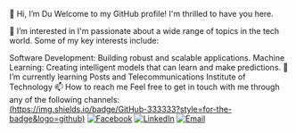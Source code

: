 👋 Hi, I’m Du
Welcome to my GitHub profile! I'm thrilled to have you here.

👀 I’m interested in
I'm passionate about a wide range of topics in the tech world. Some of my key interests include:

Software Development: Building robust and scalable applications.
Machine Learning: Creating intelligent models that can learn and make predictions.
🌱 I’m currently learning
Posts and Telecommunications Institute of Technology
📫 How to reach me
Feel free to get in touch with me through any of the following channels:
<br>
[(https://img.shields.io/badge/GitHub-333333?style=for-the-badge&logo=github)](https://github.com/Du380202)
[![Facebook](https://img.shields.io/badge/Facebook-1877F2?style=for-the-badge&logo=facebook&logoColor=white)](https://facebook.com/Dutran.00)
[![LinkedIn](https://img.shields.io/badge/LinkedIn-0077B5?style=for-the-badge&logo=linkedin&logoColor=white)](https://linkedin.com/in/Dutran3802)
[![Email](https://img.shields.io/badge/Email-D14836?style=for-the-badge&logo=gmail&logoColor=white)](tranvandu3802@gmail.com)
<!---
Du380202/Du380202 is a ✨ special ✨ repository because its `README.md` (this file) appears on your GitHub profile.
You can click the Preview link to take a look at your changes.
--->
